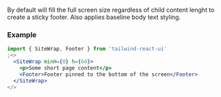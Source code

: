 By default will fill the full screen size regardless of child content lenght to create a sticky footer. Also applies baseline body text styling.

### Example

```jsx
import { SiteWrap, Footer } from 'tailwind-react-ui'
;<>
  <SiteWrap minH={0} h={64}>
    <p>Some short page content</p>
    <Footer>Footer pinned to the bottom of the screen</Footer>
  </SiteWrap>
</>
```

